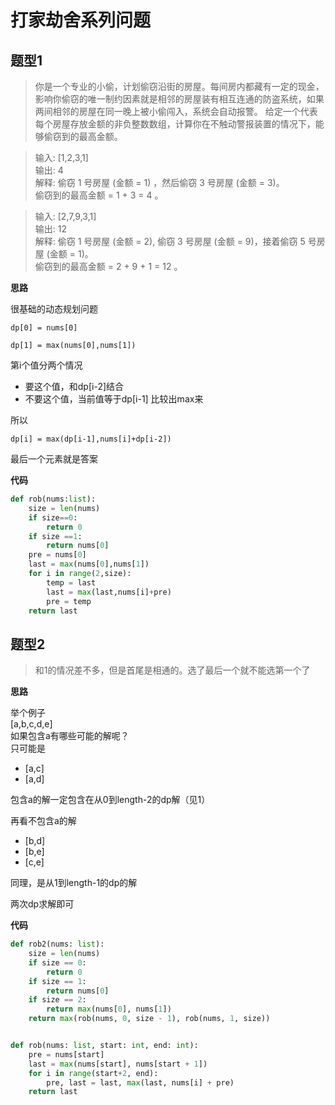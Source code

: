 # 打家劫舍系列问题

## 题型1

> 你是一个专业的小偷，计划偷窃沿街的房屋。每间房内都藏有一定的现金，影响你偷窃的唯一制约因素就是相邻的房屋装有相互连通的防盗系统，如果两间相邻的房屋在同一晚上被小偷闯入，系统会自动报警。
给定一个代表每个房屋存放金额的非负整数数组，计算你在不触动警报装置的情况下，能够偷窃到的最高金额。

>输入: [1,2,3,1]  
输出: 4  
解释: 偷窃 1 号房屋 (金额 = 1) ，然后偷窃 3 号房屋 (金额 = 3)。  
     偷窃到的最高金额 = 1 + 3 = 4 。
     
>输入: [2,7,9,3,1]  
输出: 12  
解释: 偷窃 1 号房屋 (金额 = 2), 偷窃 3 号房屋 (金额 = 9)，接着偷窃 5 号房屋 (金额 = 1)。  
     偷窃到的最高金额 = 2 + 9 + 1 = 12 。


**思路**

很基础的动态规划问题

`
dp[0] = nums[0]
`

`
dp[1] = max(nums[0],nums[1])
`

第i个值分两个情况
- 要这个值，和dp[i-2]结合
- 不要这个值，当前值等于dp[i-1]
比较出max来

所以

`
dp[i] = max(dp[i-1],nums[i]+dp[i-2])
`

最后一个元素就是答案

**代码**

```python
def rob(nums:list):
    size = len(nums)
    if size==0:
        return 0
    if size ==1:
        return nums[0]
    pre = nums[0]
    last = max(nums[0],nums[1])
    for i in range(2,size):
        temp = last
        last = max(last,nums[i]+pre)
        pre = temp
    return last
```

## 题型2

>和1的情况差不多，但是首尾是相通的。选了最后一个就不能选第一个了

**思路**

举个例子  
[a,b,c,d,e]  
如果包含a有哪些可能的解呢？  
只可能是  
- [a,c]
- [a,d]  
  
包含a的解一定包含在从0到length-2的dp解（见1）

再看不包含a的解
- [b,d]
- [b,e]
- [c,e]
  
同理，是从1到length-1的dp的解

两次dp求解即可

**代码**

```python
def rob2(nums: list):
    size = len(nums)
    if size == 0:
        return 0
    if size == 1:
        return nums[0]
    if size == 2:
        return max(nums[0], nums[1])
    return max(rob(nums, 0, size - 1), rob(nums, 1, size))


def rob(nums: list, start: int, end: int):
    pre = nums[start]
    last = max(nums[start], nums[start + 1])
    for i in range(start+2, end):
        pre, last = last, max(last, nums[i] + pre)
    return last
```
